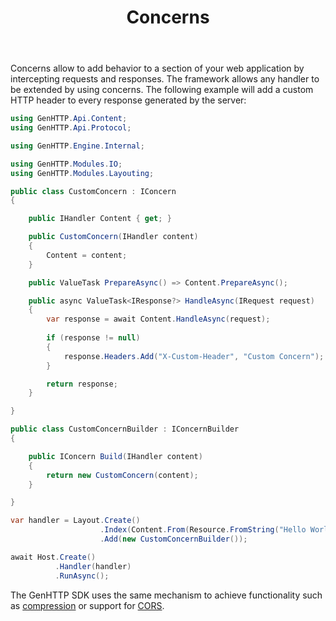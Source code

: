 ﻿---
title: Concerns
description: Add behavior to all handlers within a section of your web application.
weight: 4
cascade:
  type: docs
---

Concerns allow to add behavior to a section of your web application by intercepting requests and responses.
The framework allows any handler to be extended by using concerns. The following example will add
a custom HTTP header to every response generated by the server:

```csharp
using GenHTTP.Api.Content;
using GenHTTP.Api.Protocol;

using GenHTTP.Engine.Internal;

using GenHTTP.Modules.IO;
using GenHTTP.Modules.Layouting;

public class CustomConcern : IConcern
{

    public IHandler Content { get; }

    public CustomConcern(IHandler content)
    {
        Content = content;
    }

    public ValueTask PrepareAsync() => Content.PrepareAsync();

    public async ValueTask<IResponse?> HandleAsync(IRequest request)
    {
        var response = await Content.HandleAsync(request);
        
        if (response != null) 
        {
            response.Headers.Add("X-Custom-Header", "Custom Concern");
        }

        return response;
    }

}

public class CustomConcernBuilder : IConcernBuilder
{

    public IConcern Build(IHandler content)
    {
        return new CustomConcern(content);
    }

}

var handler = Layout.Create()
                    .Index(Content.From(Resource.FromString("Hello World")))
                    .Add(new CustomConcernBuilder());

await Host.Create()
          .Handler(handler)
          .RunAsync();
```

The GenHTTP SDK uses the same mechanism to achieve functionality such as [compression](./compression)
or support for [CORS](./cors).
